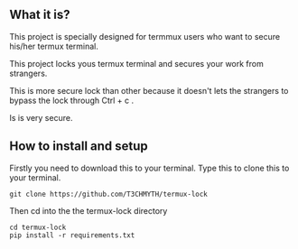 ## What it is?

This project is specially designed for termmux users who want to secure his/her termux terminal.

This project locks yous termux terminal and secures your work from strangers.

This is more secure lock than other because it doesn't lets the strangers to bypass the lock through Ctrl + c .

Is is very secure.

## How to install and setup

Firstly you need to download this to your terminal.
Type this to clone this to your terminal.
```
git clone https://github.com/T3CHMYTH/termux-lock
```
Then cd into the the termux-lock directory
```
cd termux-lock
pip install -r requirements.txt
```

